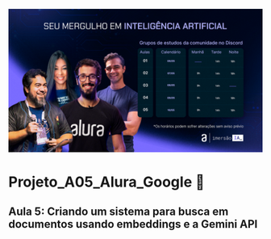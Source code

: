 <!-- Background Image -->
<p align="center">
  <img src="https://github.com/Vicente-Reis/vr_imagens/blob/main/Alura_1920_1080_POS4.jpg" alt="Background Image" />
</p>

# Projeto_A05_Alura_Google 🤖

## Aula 5: Criando um sistema para busca em documentos usando embeddings e a Gemini API
